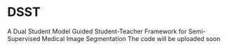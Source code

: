 # DSST
A Dual Student Model Guided Student-Teacher Framework for Semi-Supervised Medical Image Segmentation
The code will be uploaded soon
